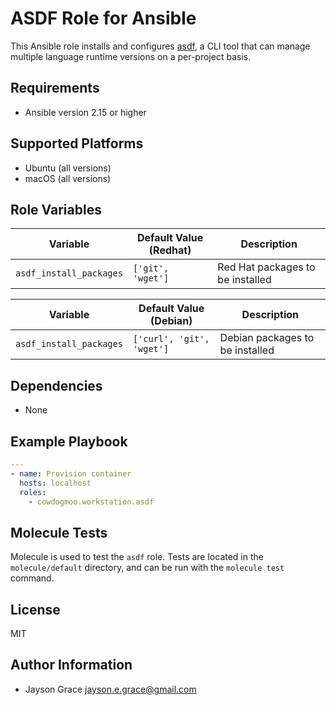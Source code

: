 # ASDF Role for Ansible

This Ansible role installs and configures
[asdf](https://asdf-vm.com/#/), a CLI tool that can manage multiple language
runtime versions on a per-project basis.

## Requirements

- Ansible version 2.15 or higher

## Supported Platforms

- Ubuntu (all versions)
- macOS (all versions)

## Role Variables

<!--- vars table -->

| Variable                | Default Value (Redhat) | Description                      |
| ----------------------- | ---------------------- | -------------------------------- |
| `asdf_install_packages` | `['git', 'wget']`      | Red Hat packages to be installed |

| Variable                | Default Value (Debian)    | Description                     |
| ----------------------- | ------------------------- | ------------------------------- |
| `asdf_install_packages` | `['curl', 'git', 'wget']` | Debian packages to be installed |

<!--- end vars table -->

## Dependencies

- None

## Example Playbook

```yaml
---
- name: Provision container
  hosts: localhost
  roles:
    - cowdogmoo.workstation.asdf
```

## Molecule Tests

Molecule is used to test the `asdf` role. Tests are located in the
`molecule/default` directory, and can be run with the `molecule test` command.

## License

MIT

## Author Information

- Jayson Grace <jayson.e.grace@gmail.com>
